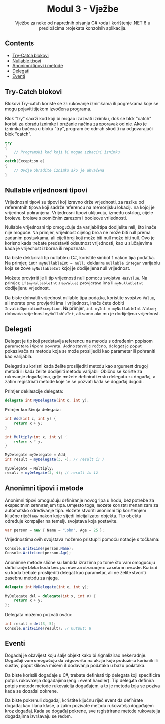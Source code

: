 ﻿<div align="center">

<!-- title -->

# Modul 3 - Vježbe

<!-- description -->

Vježbe za neke od naprednih pisanja C# koda i korištenje .NET 6 u predlošcima projekata konzolnih aplikacija.

</div>


<!-- TOC -->

## Contents

- [Try-Catch blokovi](#try-catch-statements)
- [Nullable tipovi](#nullable-value-types)
- [Anonimni tipovi i metode](#anonymous-types-methods)
- [Delegati](#delegates)
- [Eventi](#events)

<!-- CONTENT -->

## Try-Catch blokovi

Blokovi Try-catch koriste se za rukovanje iznimkama ili pogreškama koje se mogu pojaviti tijekom izvođenja programa.

Blok "try" sadrži kod koji bi mogao izazvati iznimku, dok se blok "catch" koristi za obradu iznimke i pružanje načina za oporavak od nje. Ako je iznimka bačena u bloku "try", program će odmah skočiti na odgovarajući blok "catch".

```csharp
try
{
    // Programski kod koji bi mogao izbaciti iznimku
}
catch(Exception e)
{
    // Ovdje obradite iznimku ako je uhvaćena
}
```


## Nullable vrijednosni tipovi

Vrijednosni tipovi su tipovi koji izravno drže vrijednosti, za razliku od referentnih tipova koji sadrže referencu na memorijsku lokaciju na kojoj je vrijednost pohranjena. Vrijednosni tipovi uključuju, između ostalog, cijele brojeve, brojeve s pomičnim zarezom i booleove vrijednosti.

Nullable vrijednosni tip omogućuje da varijabli tipa dodijelite null, što inače nije moguće.
Na primjer, vrijednost cijelog broja ne može biti null prema zadanim postavkama, ali cijeli broj koji može biti null može biti null. Ovo je korisno kada trebate predstaviti odsutnost vrijednosti, kao u slučajevima kada je vrijednost izborna ili nepoznata.

Da biste deklarirali tip nullable u C#, koristite simbol `?` nakon tipa podatka. 
Na primjer, `int? myNullableInt = null;` deklarira `nullable integer` varijablu koja se zove `myNullableInt` kojoj je dodijeljena null vrijednost.

Možete provjeriti je li tip vrijednosti null pomoću svojstva `HasValue`. Na primjer, `if(myNullableInt.HasValue)` provjerava ima li `myNullableInt` dodijeljenu vrijednost.

Da biste dohvatili vrijednost nullable tipa podatka, koristite svojstvo `Value`, ali morate prvo provjeriti ima li vrijednost, inače ćete dobiti `InvalidOperationException`. 
Na primjer, `int myInt = myNullableInt.Value;` dohvaća vrijednost `myNullableInt`, ali samo ako mu je dodijeljena vrijednost.


## Delegati

Delegat je tip koji predstavlja referencu na metodu s određenim popisom parametara i tipom povrata. Jednostavnije rečeno, delegat je poput pokazivača na metodu koja se može proslijediti kao parametar ili pohraniti kao varijabla.

Delegati su korisni kada želite proslijediti metodu kao argument drugoj metodi ili kada želite dodijeliti metodu varijabli. Obično se koriste za rukovanje događajima, gdje možete definirati vrstu delegata za događaj, a zatim registrirati metode koje će se pozvati kada se događaj dogodi.

Primjer deklaracije delegata:

```csharp
delegate int MyDelegate(int x, int y);
```

Primjer korištenja delegata:

```csharp
int Add(int x, int y) {
    return x + y;
}

int Multiply(int x, int y) {
    return x * y;
}

MyDelegate myDelegate = Add;
int result = myDelegate(3, 4); // result is 7

myDelegate = Multiply;
result = myDelegate(3, 4); // result is 12
```


## Anonimni tipovi i metode

Anonimni tipovi omogućuju definiranje novog tipa u hodu, bez potrebe za eksplicitnim definiranjem tipa. Umjesto toga, možete koristiti mehanizam za automatsko određivanje tipa. 
Možete stvoriti anonimni tip korištenjem ključne riječi `new` nakon koje slijedi inicijalizator objekta. Tip objekta određuje kompajler na temelju svojstava koja postavite.

```csharp
var person = new { Name = "John", Age = 25 };
```

Vrijednostima ovih svojstava možemo pristupiti pomoću notacije s točkama:

```csharp
Console.WriteLine(person.Name);
Console.WriteLine(person.Age);
```

Anonimne metode slične su lambda izrazima po tome što vam omogućuju definiranje bloka koda bez potrebe za stvaranjem zasebne metode. Korisni su kada trebate proslijediti delegat kao parametar, ali ne želite stvoriti zasebnu metodu za njega.

```csharp
delegate int MyDelegate(int x, int y);

MyDelegate del = delegate(int x, int y) {
    return x + y;
};
```

Delegata možemo pozvati ovako:

```csharp
int result = del(3, 5);
Console.WriteLine(result); // Output: 8
```


## Eventi

Događaj je obavijest koju šalje objekt kako bi signalizirao neke radnje. Događaji vam omogućuju da odgovorite na akcije koje poduzima korisnik ili sustav, poput klikova mišem ili dodavanja podataka u bazu podataka.

Da biste koristili događaje u C#, trebate definirati tip delegata koji specificira potpis rukovatelja događajima (eng.: event handler). Tip delegata definira potpis metode metode rukovatelja događajem, a to je metoda koja se poziva kada se događaj pokrene.

Da biste pokrenuli događaj, koristite ključnu riječ event da definirate događaj kao člana klase, a zatim pozivate metodu rukovatelja događajem kroz događaj. Kada se događaj pokrene, sve registrirane metode rukovatelja događajima izvršavaju se redom.

<!-- END CONTENT -->
